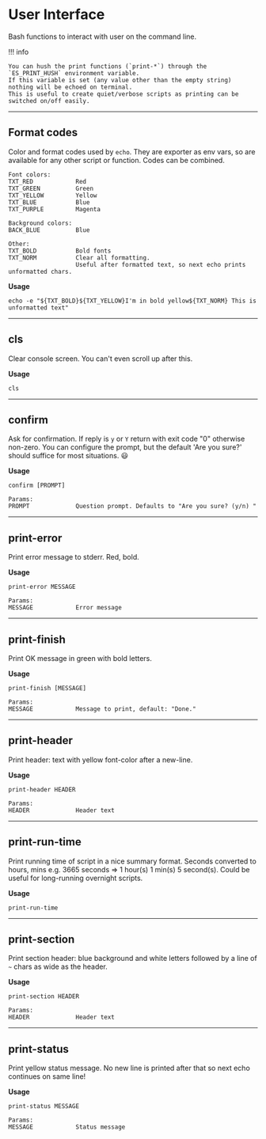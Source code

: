 # User Interface

Bash functions to interact with user on the command line.

!!! info

    You can hush the print functions (`print-*`) through the `ES_PRINT_HUSH` environment variable.
    If this variable is set (any value other than the empty string) nothing will be echoed on terminal.
    This is useful to create quiet/verbose scripts as printing can be switched on/off easily.

---

## Format codes

Color and format codes used by `echo`. They are exporter as env vars, so are available for any other script or function.
Codes can be combined.

```
Font colors:
TXT_RED            Red
TXT_GREEN          Green
TXT_YELLOW         Yellow
TXT_BLUE           Blue
TXT_PURPLE         Magenta

Background colors:
BACK_BLUE          Blue

Other:
TXT_BOLD           Bold fonts
TXT_NORM           Clear all formatting.
                   Useful after formatted text, so next echo prints unformatted chars.
```

**Usage**

```
echo -e "${TXT_BOLD}${TXT_YELLOW}I'm in bold yellow${TXT_NORM} This is unformatted text"
```

---

## cls

Clear console screen. You can't even scroll up after this.

**Usage**

```
cls
```

---

## confirm

Ask for confirmation. If reply is `y` or `Y` return with exit code "0" otherwise non-zero.
You can configure the prompt, but the default 'Are you sure?' should suffice for most situations. :smiley:

**Usage**

```
confirm [PROMPT]

Params:
PROMPT             Question prompt. Defaults to "Are you sure? (y/n) "
```

---

## print-error

Print error message to stderr. Red, bold.

**Usage**

```
print-error MESSAGE

Params:
MESSAGE            Error message
```

---

## print-finish

Print OK message in green with bold letters.

**Usage**

```
print-finish [MESSAGE]

Params:
MESSAGE            Message to print, default: "Done."
```

---

## print-header

Print header: text with yellow font-color after a new-line.

**Usage**

```
print-header HEADER

Params:
HEADER             Header text
```

---

## print-run-time

Print running time of script in a nice summary format.
Seconds converted to hours, mins e.g. 3665 seconds => 1 hour(s) 1 min(s) 5 second(s).
Could be useful for long-running overnight scripts.

**Usage**

```
print-run-time
```

---

## print-section

Print section header: blue background and white letters followed by a line of `~` chars as wide as the header.

**Usage**

```
print-section HEADER

Params:
HEADER             Header text
```

---

## print-status

Print yellow status message. No new line is printed after that so next echo continues on same line!

**Usage**

```
print-status MESSAGE

Params:
MESSAGE            Status message
```
